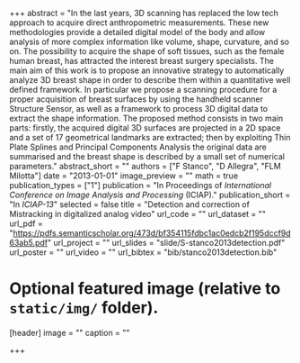 +++
abstract = "In the last years, 3D scanning has replaced the low tech approach to acquire direct anthropometric measurements. These new methodologies provide a detailed digital model of the body and allow analysis of more complex information like volume, shape, curvature, and so on. The possibility to acquire the shape of soft tissues, such as the female human breast, has attracted the interest breast surgery specialists. The main aim of this work is to propose an innovative strategy to automatically analyze 3D breast shape in order to describe them within a quantitative well defined framework. In particular we propose a scanning procedure for a proper acquisition of breast surfaces by using the handheld scanner Structure Sensor, as well as a framework to process 3D digital data to extract the shape information. The proposed method consists in two main parts: firstly, the acquired digital 3D surfaces are projected in a 2D space and a set of 17 geometrical landmarks are extracted; then by exploiting Thin Plate Splines and Principal Components Analysis the original data are summarised and the breast shape is described by a small set of numerical parameters."
abstract_short = ""
authors = ["F Stanco", "D Allegra", "FLM Milotta"]
date = "2013-01-01"
image_preview = ""
math = true
publication_types = ["1"]
publication = "In Proceedings of *International Conference on Image Analysis and Processing* (ICIAP)."
publication_short = "In *ICIAP-13*"
selected = false
title = "Detection and correction of Mistracking in digitalized analog video"
url_code = ""
url_dataset = ""
url_pdf = "https://pdfs.semanticscholar.org/473d/bf354115fdbc1ac0edcb2f195dccf9d63ab5.pdf"
url_project = ""
url_slides = "slide/S-stanco2013detection.pdf"
url_poster = ""
url_video = ""
url_bibtex = "bib/stanco2013detection.bib"

# Optional featured image (relative to `static/img/` folder).
[header]
image = ""
caption = ""

+++